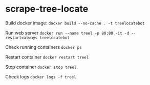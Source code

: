 # scrape-tree-locate

Build docker image:
`docker build --no-cache . -t treelocatebot`

Run web server
`docker run --name treel -p 80:80 -it -d --restart=always treelocatebot`

Check running containers
`docker ps`

Restart container
`docker restart treel`

Stop container
`docker stop treel`

Check logs
`docker logs -f treel`

